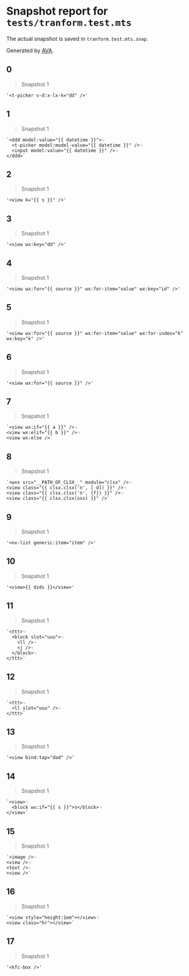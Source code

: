 # Snapshot report for `tests/tranform.test.mts`

The actual snapshot is saved in `tranform.test.mts.snap`.

Generated by [AVA](https://avajs.dev).

## 0

> Snapshot 1

```
'<t-picker v-d:x-lx-k="dd" />'
```

## 1

> Snapshot 1

```
`<ddd model:value="{{ datetime }}">␊
  <t-picker model:model-value="{{ datetime }}" />␊
  <input model:value="{{ datetime }}" />␊
</ddd>`
```

## 2

> Snapshot 1

```
'<view k="{{ s }}" />'
```

## 3

> Snapshot 1

```
'<view wx:key="dd" />'
```

## 4

> Snapshot 1

```
'<view wx:for="{{ source }}" wx:for-item="value" wx:key="id" />'
```

## 5

> Snapshot 1

```
'<view wx:for="{{ source }}" wx:for-item="value" wx:for-index="k" wx:key="k" />'
```

## 6

> Snapshot 1

```
'<view wx:for="{{ source }}" />'
```

## 7

> Snapshot 1

```
`<view wx:if="{{ a }}" />␊
<view wx:elif="{{ b }}" />␊
<view wx:else />`
```

## 8

> Snapshot 1

```
`<wxs src="__PATH_OF_CLSX__" module="clsx" />␊
<view class="{{ clsx.clsx('n', [ d]) }}" />␊
<view class="{{ clsx.clsx('n', {f}) }}" />␊
<view class="{{ clsx.clsx(sss) }}" />`
```

## 9

> Snapshot 1

```
'<nx-list generic:item="item" />'
```

## 10

> Snapshot 1

```
'<view>{{ dsds }}</view>'
```

## 11

> Snapshot 1

```
`<ttt>␊
  <block slot="uuu">␊
    <ll />␊
    <j />␊
  </block>␊
</ttt>`
```

## 12

> Snapshot 1

```
`<ttt>␊
  <ll slot="uuu" />␊
</ttt>`
```

## 13

> Snapshot 1

```
'<view bind:tap="dad" />'
```

## 14

> Snapshot 1

```
`<view>␊
  <block wx:if="{{ s }}">s</block>␊
</view>`
```

## 15

> Snapshot 1

```
`<image />␊
<view />␊
<text />␊
<view />`
```

## 16

> Snapshot 1

```
`<view style="height:1em"></view>␊
<view class="hr"></view>`
```

## 17

> Snapshot 1

```
'<kfc-box />'
```
